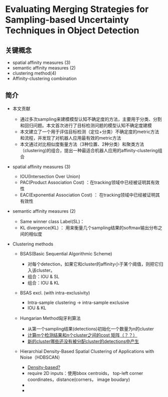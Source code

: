 # Evaluating Merging Strategies for Sampling-based Uncertainty Techniques in Object Detection

## 关键概念

- spatial affinity measures (3)
- semantic affinity measures (2)
- clustering method(4)
- Affinity-clustering combination



## 简介

- 本文贡献
  - 通过多次sampling来建模模型认知不确定度的方法，主要用于分类、分割和回归问题。本文首次进行了目标检测问题的模型认知不确定度建模
  - 本文建立了一个用于评估目标检测（定位+分类）不确定度的metric方法和流程，并发现了对机器人应用最有效的metric方法
  - 本文通过对比相似度衡量方法（3种位置、2种分类）和聚类方法（clustering)的组合，提出一种最适合机器人应用的affinity-clustering组合
- spatial affinity measures (3)
  - IOU(Intersection Over Union)
  - PAC(Product Association Cost) ：在tracking领域中已经被证明其有效性
  - EAC(Exponential Association Cost) ： 在tracking领域中已经被证明其有效性
- semantic affinity measures (2)
  - Same winner class Label(SL)：
  - KL divergence(KL) ： 用来衡量几个sampling结果的softmax输出分布之间的相似度

- Clustering methods

  - BSAS(Basic Sequential Algorithmic Scheme)
    - 对每个detection，如果它和cluster的affinity小于某个阈值，则把它归入该cluster。
    - 组合：IOU & SL
    - 组合：IOU & KL
  - BSAS excl. (with intra-exclusivity) 
    - Intra-sample clustering -> intra-sample exclusive
    -  IOU & KL

  - Hungarian Method匈牙利算法
    - 从第一个sampling结果(detections)初始化一个数量为n的cluster
    - <u>计算m个检测结果和n个cluster之间的cost 矩阵（？？）</u>
    - <u>新的cluster哪些还没有被分配cluster的detections中产生</u>
  - Hierarchial Density-Based Spatial Clustering of Applications with Noise（HDBSCAN）
    - <u>Density-based?</u>
    - require 2D inputs：使用bbox centroids， top-left corner coordinates，distance(corners， image boudary)
    - 
    - 